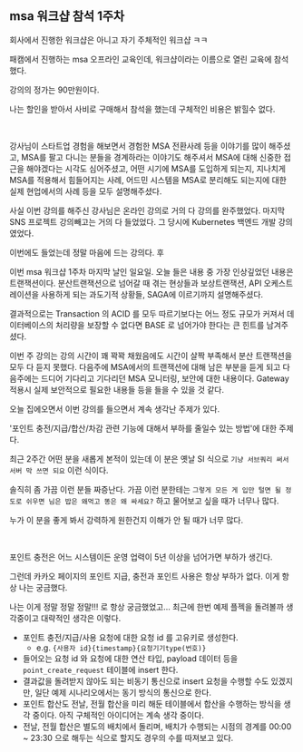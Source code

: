 ## msa 워크샵 참석 1주차

회사에서 진행한 워크샵은 아니고 자기 주체적인 워크샵 ㅋㅋ<br/>

패캠에서 진행하는 msa 오프라인 교육인데, 워크샵이라는 이름으로 열린 교육에 참석했다.<br/>

강의의 정가는 90만원이다.<br/>

나는 할인을 받아서 사비로 구매해서 참석을 했는데 구체적인 비용은 밝힐수 없다.<br/>

<br/>



강사님이 스타트업 경험을 해보면서 경험한 MSA 전환사례 등을 이야기를 많이 해주셨고, MSA를 팔고 다니는 분들을 경계하라는 이야기도 해주셔서 MSA에 대해 신중한 접근을 해야겠다는 시각도 심어주셨고, 어떤 시기에 MSA를 도입하게 되는지, 지나치게 MSA를 적용해서 힘들어지는 사례, 어드민 시스템을 MSA로 분리해도 되는지에 대한 실제 현업에서의 사례 등을 모두 설명해주셨다.<br/>



사실 이번 강의를 해주신 강사님은 온라인 강의로 거의 다 강의를 완주했었다. 마지막 SNS 프로젝트 강의빼고는 거의 다 들었었다. 그 당시에 Kubernetes 백엔드 개발 강의였었다.<br/>

이번에도 들었는데 정말 마음에 드는 강의다. 후 <br/>



이번 msa 워크샵 1주차 마지막 날인 일요일. 오늘 들은 내용 중 가장 인상깊었던 내용은 트랜잭션이다. 분산트랜잭션으로 넘어갈 때 겪는 현상들과 보상트랜잭션, API 오케스트레이션을 사용하게 되는 과도기적 상황들, SAGA에 이르기까지 설명해주셨다.<br/>

결과적으로는 Transaction 의 ACID 를 모두 따르기보다는 어느 정도 규모가 커져서 데이터베이스의 처리량을 보장할 수 없다면 BASE 로 넘어가야 한다는 큰 힌트를 남겨주셨다.<br/>

이번 주 강의는 강의 시간이 꽤 꽉꽉 채웠음에도 시간이 살짝 부족해서 분산 트랜잭션을 모두 다 듣지 못했다. 다음주에 MSA에서의 트랜잭션에 대해 남은 부분을 듣게 되고 다음주에는 드디어 기다리고 기다리던 MSA 모니터링, 보안에 대한 내용이다. Gateway 적용시 실제 보안적으로 필요한 내용들 등을 들을 수 있을 것 같다.<br/>



오늘 집에오면서 이번 강의를 들으면서 계속 생각난 주제가 있다.<br/>

'포인트 충전/지급/합산/차감 관련 기능에 대해서 부하를 줄일수 있는 방법'에 대한 주제다.<br/>

최근 2주간 어떤 분을 새롭게 본적이 있는데 이 분은 옛날 SI 식으로 `기냥 서브쿼리 써서 서버 막 쓰면 되요` 이런 식이다.<br/>

솔직히 좀 가끔 이런 분들 짜증난다. 가끔 이런 분한테는 `그렇게 모든 게 입만 털면 될 정도로 쉬우면 님은 밥은 왜먹고 똥은 왜 싸세요?` 하고 물어보고 싶을 때가  너무나 많다.<br/>

누가 이 분을 좋게 봐서 강력하게 원한건지 이해가 안 될 때가 너무 많다.<br/>

<br/>



포인트 충전은 어느 시스템이든 운영 업력이 5년 이상을 넘어가면 부하가 생긴다.<br/>

그런데 카카오 페이지의 포인트 지급, 충전과 포인트 사용은 항상 부하가 없다. 이게 항상 나는 궁금했다.<br/>

나는 이게 정말 정말 정말!!! 로 항상 궁금했었고...  최근에 한번 예제 플젝을 돌려볼까 생각중이고 대략적인 생각은 이렇다.

- 포인트 충전/지급/사용 요청에 대한 요청 id 를 고유키로 생성한다.
  - e.g. `{사용자 id}{timestamp}{요청기기type(번호)}` 
- 들어오는 요청 id 와 요청에 대한 연산 타입, payload 데이터 등을 `point_create_request` 테이블에 insert 한다.
- 결과값을 돌려받지 않아도 되는 비동기 통신으로 insert 요청을 수행할 수도 있겠지만, 일단 예제 시나리오에서는 동기 방식의 통신으로 한다.
- 포인트 합산도 전날, 전월 합산을 미리 해둔 테이블에서 합산을 수행하는 방식을 생각 중이다. 아직 구체적인 아이디어는 계속 생각 중이다.
- 전날, 전월 합산은 별도의 배치에서 돌리며, 배치가 수행되는 시점의 경계를 00:00 \~ 23:30 으로 해두는 식으로 할지도 경우의 수를 따져보고 있다.

<br/>







